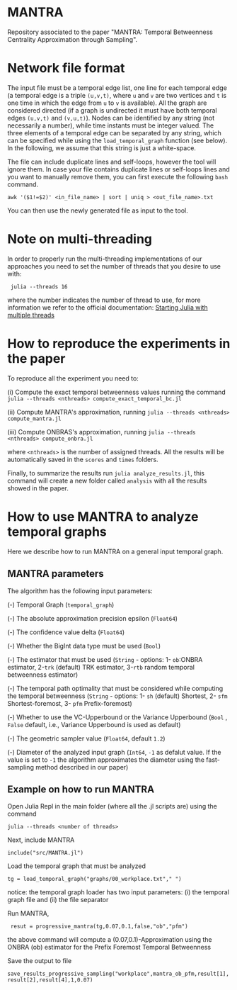 # MANTRA
Repository associated to the paper "MANTRA: Temporal Betweenness Centrality Approximation through Sampling".

# Network file format
The input file must be a temporal edge list, one line for each temporal edge (a temporal edge is a triple `(u,v,t)`, where `u` and `v` are two vertices and `t` is one time in which the edge from `u` to `v` is available). All the graph are considered directed (if a graph is undirected it must have both temporal edges `(u,v,t)` and `(v,u,t)`). Nodes can be identified by any string (not necessarily a number), while time instants must be integer valued. The three elements of a temporal edge can be separated by any string, which can be specified while using the `load_temporal_graph` function (see below). In the following, we assume that this string is just a white-space.

The file can include duplicate lines and self-loops, however the tool will ignore them. In case your file contains duplicate lines or self-loops lines and you want to manually remove them, you can first execute the following `bash` command.

```
awk '($1!=$2)' <in_file_name> | sort | uniq > <out_file_name>.txt
```

You can then use the newly generated file as input to the tool.

# Note on multi-threading
In order to properly run the multi-threading implementations of our approaches you need to set the number of threads that you desire to use with: 
```
 julia --threads 16
```
where the number indicates the number of thread to use, for more information we refer to the official documentation: [Starting Julia with multiple threads](https://docs.julialang.org/en/v1/manual/multi-threading/)

# How to reproduce the experiments in the paper
To reproduce all the experiment you need to: 

(i) Compute the exact temporal betweenness values running the command `julia --threads <nthreads> compute_exact_temporal_bc.jl`

(ii) Compute MANTRA's approximation, running `julia --threads <nthreads> compute_mantra.jl`

(iii) Compute ONBRAS's approximation, running `julia --threads <nthreads> compute_onbra.jl`

where `<nthreads>` is the number of assigned threads.
All the results will be automatically saved in the `scores` and `times` folders.

Finally, to summarize the results run ```julia analyze_results.jl```, this command will create a new folder called `analysis` with all the results showed in the paper.

# How to use MANTRA to analyze temporal graphs

Here we describe how to run MANTRA on a general input temporal graph.

## MANTRA parameters
The algorithm has the following input parameters:

(-) Temporal Graph (`temporal_graph`)

(-) The absolute approximation precision epsilon (`Float64`)

(-) The confidence value delta (`Float64`)

(-) Whether the BigInt data type must be used (`Bool`)

(-) The estimator that must be used (`String` - options: 1- `ob`:ONBRA estimator, 2-`trk` (default) TRK estimator, 3-`rtb` random temporal betweenness estimator)

(-) The temporal path optimality that must be considered while computing the temporal betweenness (`String` - options: 1- `sh` (default) Shortest, 2- `sfm` Shortest-foremost, 3- `pfm` Prefix-foremost)

(-) Whether to use the VC-Upperbound or the Variance Upperbound (`Bool` , `False` default, i.e., Variance Upperbound is used as default)

(-) The geometric sampler value (`Float64`, default `1.2`)

(-) Diameter of the analyzed input graph (`Int64`, `-1` as defalut value. If the value is set to `-1` the algorithm approximates the diameter using the fast-sampling method described in our paper)

## Example on how to run MANTRA

Open Julia Repl in the main folder (where all the .jl scripts are) using the command 

```julia --threads <number of threads>```

Next, include MANTRA

```include("src/MANTRA.jl")```


Load the temporal graph that must be analyzed

```tg = load_temporal_graph("graphs/00_workplace.txt"," ")```

notice: the temporal graph loader has two input parameters: (i) the temporal graph file and (ii) the file separator

Run MANTRA,

``` resut = progressive_mantra(tg,0.07,0.1,false,"ob","pfm")```

the above command will compute a (0.07,0.1)-Approximation using the ONBRA (ob) estimator for the Prefix Foremost Temporal Betweenness

Save the output to file

```save_results_progressive_sampling("workplace",mantra_ob_pfm,result[1],result[2],result[4],1,0.07)```
